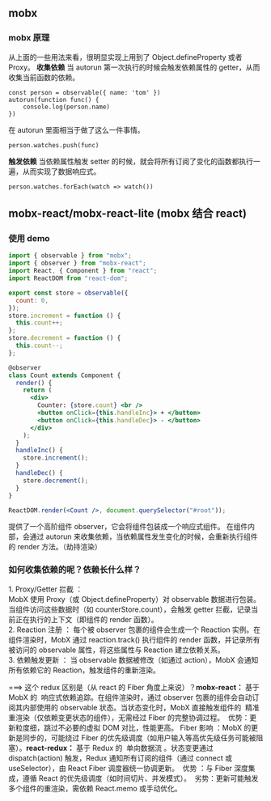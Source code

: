 ## mobx

### mobx 原理

从上面的一些用法来看，很明显实现上用到了 Object.defineProperty 或者 Proxy。
**收集依赖**
当 autorun 第一次执行的时候会触发依赖属性的 getter，从而收集当前函数的依赖。

```
const person = observable({ name: 'tom' })
autorun(function func() {
    console.log(person.name)
})
```

在 autorun 里面相当于做了这么一件事情。

```
person.watches.push(func)
```

**触发依赖**
当依赖属性触发 setter 的时候，就会将所有订阅了变化的函数都执行一遍，从而实现了数据响应式。

```
person.watches.forEach(watch => watch())
```

## mobx-react/mobx-react-lite (mobx 结合 react)

### 使用 demo

```jsx
import { observable } from "mobx";
import { observer } from "mobx-react";
import React, { Component } from "react";
import ReactDOM from "react-dom";

export const store = observable({
  count: 0,
});
store.increment = function () {
  this.count++;
};
store.decrement = function () {
  this.count--;
};

@observer
class Count extends Component {
  render() {
    return (
      <div>
        Counter: {store.count} <br />
        <button onClick={this.handleInc}> + </button>
        <button onClick={this.handleDec}> - </button>
      </div>
    );
  }
  handleInc() {
    store.increment();
  }
  handleDec() {
    store.decrement();
  }
}

ReactDOM.render(<Count />, document.querySelector("#root"));
```

提供了一个高阶组件 observer，它会将组件包装成一个响应式组件。
在组件内部，会通过 autorun 来收集依赖，当依赖属性发生变化的时候，会重新执行组件的 render 方法。（劫持渲染）

### 如何收集依赖的呢？依赖长什么样？

​1. ​Proxy/Getter 拦截 ​​：  
MobX 使用 Proxy（或 Object.defineProperty）对 observable 数据进行包装。当组件访问这些数据时（如 counterStore.count），会触发 getter 拦截，记录当前正在执行的上下文（即组件的 render 函数）。  
2. ​​Reaction 注册 ​​：
每个被 observer 包裹的组件会生成一个 Reaction 实例。在组件渲染时，MobX 通过 reaction.track() 执行组件的 render 函数，并记录所有被访问的 observable 属性，将这些属性与 Reaction 建立依赖关系。  
3. 依赖触发更新 ​​：
当 observable 数据被修改（如通过 action），MobX 会通知所有依赖它的 Reaction，触发组件的重新渲染。

===> 这个 redux 区别是（从 react 的 Fiber 角度上来说）？
**​​mobx-react​​：**
基于 MobX 的 ​​ 响应式依赖追踪 ​​。在组件渲染时，通过 observer 包裹的组件会自动订阅其内部使用的 observable 状态。当状态变化时，MobX 直接触发组件的 ​​ 精准重渲染 ​​（仅依赖变更状态的组件），无需经过 Fiber 的完整协调过程。
​​ 优势 ​​：更新粒度细，跳过不必要的虚拟 DOM 对比，性能更高。
​​Fiber 影响 ​​：MobX 的更新是同步的，可能绕过 Fiber 的优先级调度（如用户输入等高优先级任务可能被阻塞）。
**​​react-redux​​：**
基于 Redux 的 ​​ 单向数据流 ​​。状态变更通过 dispatch(action) 触发，Redux 通知所有订阅的组件（通过 connect 或 useSelector），由 React Fiber 调度器统一协调更新。
​​ 优势 ​​：与 Fiber 深度集成，遵循 React 的优先级调度（如时间切片、并发模式）。
​​ 劣势 ​​：更新可能触发多个组件的重渲染，需依赖 React.memo 或手动优化。
